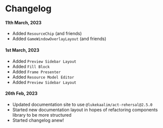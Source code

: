 # Changelog

#### 11th March, 2023
- Added `ResourceChip` (and friends)
- Added `GameWindowOverlayLayout` (and friends)

#### 1st March, 2023
- Added `Preview Sidebar Layout`
- Added `Fill Block`
- Added `Frame Presenter`
- Added `Resource Model Editor`
- Added `Preview Sidebar Layout`

#### 26th Feb, 2023
- Updated documentation site to use `@lukekaalim/act-rehersal@2.5.0`
- Started new documentation layout in hopes of refactoring components
  library to be more structured
- Started changelog anew!